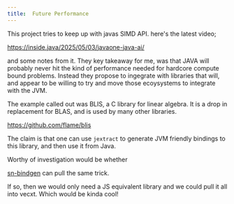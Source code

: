```yaml
---
title:  Future Performance
---
```


This project tries to keep up with javas SIMD API. here's the latest video;

https://inside.java/2025/05/03/javaone-java-ai/

and some notes from it. They key takeaway for me, was that JAVA will probably never hit the kind of performance needed for hardcore compute bound problems. Instead they propose to ingegrate with libraries that will, and appear to be willing to try and move those ecoysystems to integrate with the JVM.

The example called out was BLIS, a C library for linear algebra. It is a drop in replacement for BLAS, and is used by many other libraries.

https://github.com/flame/blis

The claim is that one can use `jextract` to generate JVM friendly bindings to this library, and then use it from Java.

Worthy of investigation would be whether

[sn-bindgen](https://github.com/indoorvivants/sn-bindgen) can pull the same trick.

If so, then we would only need a JS equivalent library and we could pull it all into vecxt. Which would be kinda cool!

